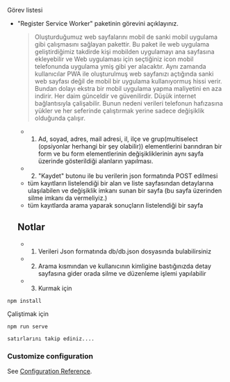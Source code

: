 Görev listesi 

- "Register Service Worker" paketinin görevini açıklayınız.

  > Oluşturduğumuz web sayfalarını mobil de sanki mobil uygulama gibi çalışmasını sağlayan pakettir. Bu paket ile web uygulama geliştirdiğimiz takdirde kişi mobilden uygulamayı ana sayfasına ekleyebilir ve Web uygulaması için seçtiğiniz icon mobil telefonunda uygulama ymiş gibi yer alacaktır. Aynı zamanda kullanıcılar PWA ile oluşturulmuş web sayfanızı açtığında sanki web sayfası değil de mobil bir uygulama kullanıyormuş hissi verir. Bundan dolayı ekstra bir mobil uygulama yapma maliyetini en aza indirir. Her daim günceldir ve güvenilirdir. Düşük internet bağlantısıyla çalişabilir. Bunun nedeni verileri telefonun hafızasına yükler ve her seferinde çalıştırmak yerine sadece değişiklik olduğunda çalışır.

  * 1. Ad, soyad, adres, mail adresi, il, ilçe ve grup(multiselect (opsiyonlar herhangi bir şey olabilir)) elementlerini barındıran bir form ve bu form elementlerinin değişikliklerinin aynı sayfa üzerinde gösterildiği alanların yapılması. 
   * 2. "Kaydet" butonu ile bu verilerin json formatında POST edilmesi
  * tüm kayıtların listelendiği bir alan ve liste sayfasından detaylarına ulaşılabilen ve değişiklik imkanı sunan bir sayfa (bu sayfa üzerinden silme imkanı da vermeliyiz.)
  * tüm kayıtlarda arama yaparak sonuçların listelendiği bir sayfa


  ## Notlar
  * 1. Verileri Json formatında db/db.json dosyasında bulabilirsiniz
  * 2. Arama kısmından ve kullanıcının kimligine bastığınızda detay sayfasına gider orada silme ve düzenleme işlemi yapılabilir
  * 3. Kurmak için 
```
npm install
```

Çaliştimak için
```
npm run serve
```
    satırlarını takip ediniz....
### Customize configuration
See [Configuration Reference](https://cli.vuejs.org/config/).
